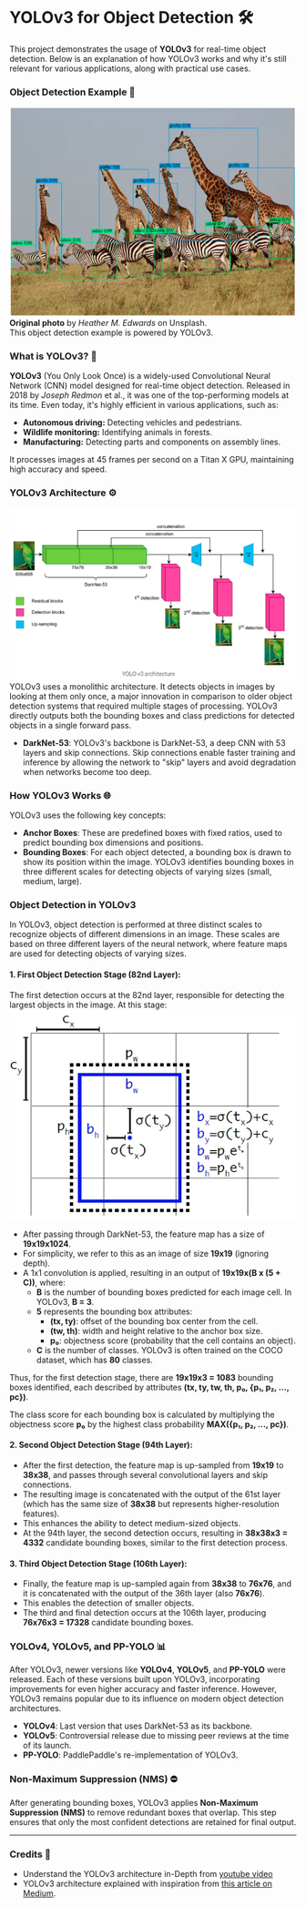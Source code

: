 YOLOv3 for Object Detection 🛠️
===============================

This project demonstrates the usage of **YOLOv3** for real-time object detection. Below is an explanation of how YOLOv3 works and why it's still relevant for various applications, along with practical use cases.

### Object Detection Example 🎯

![YOLOv3 Result](./assets/YOLOv3_result.png)
**Original photo** by *Heather M. Edwards* on Unsplash.\
This object detection example is powered by YOLOv3.

### What is YOLOv3? 🤖

**YOLOv3** (You Only Look Once) is a widely-used Convolutional Neural Network (CNN) model designed for real-time object detection. Released in 2018 by *Joseph Redmon* et al., it was one of the top-performing models at its time. Even today, it's highly efficient in various applications, such as:

-   **Autonomous driving:** Detecting vehicles and pedestrians.
-   **Wildlife monitoring:** Identifying animals in forests.
-   **Manufacturing:** Detecting parts and components on assembly lines.

It processes images at 45 frames per second on a Titan X GPU, maintaining high accuracy and speed.

### YOLOv3 Architecture ⚙️
![architecture](./assets/architecture.png)
YOLOv3 uses a monolithic architecture. It detects objects in images by looking at them only once, a major innovation in comparison to older object detection systems that required multiple stages of processing. YOLOv3 directly outputs both the bounding boxes and class predictions for detected objects in a single forward pass.

-   **DarkNet-53**: YOLOv3's backbone is DarkNet-53, a deep CNN with 53 layers and skip connections. Skip connections enable faster training and inference by allowing the network to "skip" layers and avoid degradation when networks become too deep.

### How YOLOv3 Works 🌐

YOLOv3 uses the following key concepts:

-   **Anchor Boxes**: These are predefined boxes with fixed ratios, used to predict bounding box dimensions and positions.
-   **Bounding Boxes**: For each object detected, a bounding box is drawn to show its position within the image. YOLOv3 identifies bounding boxes in three different scales for detecting objects of varying sizes (small, medium, large).

### Object Detection in YOLOv3

In YOLOv3, object detection is performed at three distinct scales to recognize objects of different dimensions in an image. These scales are based on three different layers of the neural network, where feature maps are used for detecting objects of varying sizes.

#### 1\. **First Object Detection Stage (82nd Layer):**

The first detection occurs at the 82nd layer, responsible for detecting the largest objects in the image. At this stage:
![bounding_box](./assets/bounding_box.png)
-   After passing through DarkNet-53, the feature map has a size of **19x19x1024**.
-   For simplicity, we refer to this as an image of size **19x19** (ignoring depth).
-   A 1x1 convolution is applied, resulting in an output of **19x19x(B x (5 + C))**, where:
    -   **B** is the number of bounding boxes predicted for each image cell. In YOLOv3, **B = 3**.
    -   **5** represents the bounding box attributes:
        -   **(tx, ty)**: offset of the bounding box center from the cell.
        -   **(tw, th)**: width and height relative to the anchor box size.
        -   **p₀**: objectness score (probability that the cell contains an object).
    -   **C** is the number of classes. YOLOv3 is often trained on the COCO dataset, which has **80** classes.

Thus, for the first detection stage, there are **19x19x3 = 1083** bounding boxes identified, each described by attributes **(tx, ty, tw, th, p₀, {p₁, p₂, ..., pc})**.

The class score for each bounding box is calculated by multiplying the objectness score **p₀** by the highest class probability **MAX({p₁, p₂, ..., pc})**.

#### 2\. **Second Object Detection Stage (94th Layer):**

-   After the first detection, the feature map is up-sampled from **19x19** to **38x38**, and passes through several convolutional layers and skip connections.
-   The resulting image is concatenated with the output of the 61st layer (which has the same size of **38x38** but represents higher-resolution features).
-   This enhances the ability to detect medium-sized objects.
-   At the 94th layer, the second detection occurs, resulting in **38x38x3 = 4332** candidate bounding boxes, similar to the first detection process.

#### 3\. **Third Object Detection Stage (106th Layer):**

-   Finally, the feature map is up-sampled again from **38x38** to **76x76**, and it is concatenated with the output of the 36th layer (also **76x76**).
-   This enables the detection of smaller objects.
-   The third and final detection occurs at the 106th layer, producing **76x76x3 = 17328** candidate bounding boxes.

### YOLOv4, YOLOv5, and PP-YOLO 📊

After YOLOv3, newer versions like **YOLOv4**, **YOLOv5**, and **PP-YOLO** were released. Each of these versions built upon YOLOv3, incorporating improvements for even higher accuracy and faster inference. However, YOLOv3 remains popular due to its influence on modern object detection architectures.

-   **YOLOv4**: Last version that uses DarkNet-53 as its backbone.
-   **YOLOv5**: Controversial release due to missing peer reviews at the time of its launch.
-   **PP-YOLO**: PaddlePaddle's re-implementation of YOLOv3.

### Non-Maximum Suppression (NMS) ⛔

After generating bounding boxes, YOLOv3 applies **Non-Maximum Suppression (NMS)** to remove redundant boxes that overlap. This step ensures that only the most confident detections are retained for final output.

* * * * *

### Credits 📝

-   Understand the YOLOv3 architecture in-Depth from [youtube video](https://www.youtube.com/watch?v=9fhAbvPWzKs)
-   YOLOv3 architecture explained with inspiration from [this article on Medium](https://medium.com/data-reply-it-datatech/yolo-v3-for-object-detection-f9f5637cf428).
